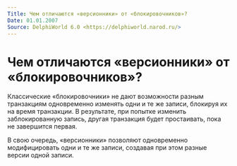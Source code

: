 ```yaml
---
Title: Чем отличаются «версионники» от «блокировочников»?
Date: 01.01.2007
Source: DelphiWorld 6.0 <https://delphiworld.narod.ru/>
---
```



Чем отличаются «версионники» от «блокировочников»?
==================================================

Классические «блокировочники» не дают возможности разным транзакциям
одновременно изменять одни и те же записи, блокируя их на время
транзакции. В результате, при попытке изменить заблокированную запись,
другая транзакция будет простаивать, пока не завершится первая.

В свою очередь, «версионники» позволяют одновременно модифицировать одни
и те же записи, создавая при этом разные версии одной записи.


